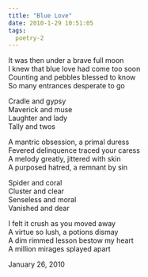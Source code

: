 ```yaml
---
title: "Blue Love"
date: 2010-1-29 10:51:05
tags:
  poetry-2
---
```



It was then under a brave full moon  
 I knew that blue love had come too soon  
 Counting and pebbles blessed to know  
 So many entrances desperate to go

Cradle and gypsy  
 Maverick and muse  
 Laughter and lady  
 Tally and twos

A mantric obsession, a primal duress  
 Fevered delinquence traced your caress  
 A melody greatly, jittered with skin  
 A purposed hatred, a remnant by sin

Spider and coral  
 Cluster and clear  
 Senseless and moral  
 Vanished and dear

I felt it crush as you moved away  
 A virtue so lush, a potions dismay  
 A dim rimmed lesson bestow my heart  
 A million mirages splayed apart

January 26, 2010



